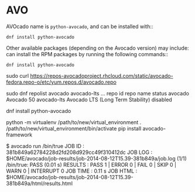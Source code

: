 # AVO
AVOcado
name is ``python-avocado``, and can be installed with::

    dnf install python-avocado

Other available packages (depending on the Avocado version) may include:
can install the RPM packages by running the following commands::

    dnf install python-avocado

sudo curl https://repos-avocadoproject.rhcloud.com/static/avocado-fedora.repo-o/etc/yum.repos.d/avocado.repo

sudo dnf repolist avocado avocado-lts
...
repo id      repo name                          status
avocado      Avocado                            50
avocado-lts  Avocado LTS (Long Term Stability)  disabled

dnf install python-avocado

python -m virtualenv /path/to/new/virtual_environment
. /path/to/new/virtual_environment/bin/activate
pip install avocado-framework

$ avocado run /bin/true
JOB ID    : 381b849a62784228d2fd208d929cc49f310412dc
JOB LOG   : $HOME/avocado/job-results/job-2014-08-12T15.39-381b849a/job.log
 (1/1) /bin/true: PASS (0.01 s)
RESULTS    : PASS 1 | ERROR 0 | FAIL 0 | SKIP 0 | WARN 0 | INTERRUPT 0
JOB TIME   : 0.11 s
JOB HTML  : $HOME/avocado/job-results/job-2014-08-12T15.39-381b849a/html/results.html

